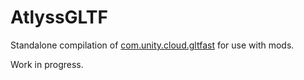 # AtlyssGLTF

Standalone compilation of [com.unity.cloud.gltfast](https://github.com/Unity-Technologies/com.unity.cloud.gltfast) for use with mods.

Work in progress.